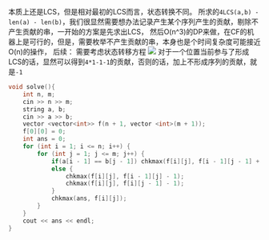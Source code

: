 本质上还是LCS，但是相对最初的LCS而言，状态转换不同。
所求的`4LCS(a,b) - len(a) - len(b)`，我们很显然需要想办法记录产生某个序列产生的贡献，剔除不产生贡献的串，一开始的方案是先求出LCS，
然后O(n^3)的DP来做，在CF的机器上是可行的，但是，需要枚举不产生贡献的串，本身也是个时间复杂度可能接近O(n)的操作，
后续：
需要考虑状态转移方程
![](../images/1146状态转移方程.png)
对于一个位置当前参与了形成LCS的话，显然可以得到`4*1-1-1`的贡献，否则的话，加上不形成序列的贡献，就是`-1`

```cpp
void solve(){
    int n, m;
    cin >> n >> m;
    string a, b;
    cin >> a >> b;
    vector <vector<int>> f(n + 1, vector <int>(m + 1));
    f[0][0] = 0;
    int ans = 0;
    for (int i = 1; i <= n; i++) {
        for (int j = 1; j <= m; j++) {
            if(a[i - 1] == b[j - 1]) chkmax(f[i][j], f[i - 1][j - 1] + 2);
            else {
                chkmax(f[i][j], f[i - 1][j] - 1);
                chkmax(f[i][j], f[i][j - 1] - 1);
            }
            chkmax(ans, f[i][j]);
        }
    }
    cout << ans << endl;
}
```